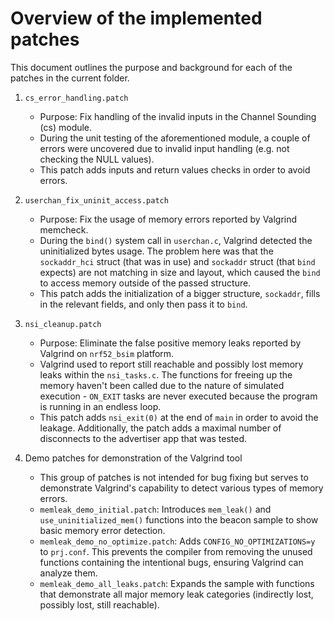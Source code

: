 # Overview of the implemented patches

This document outlines the purpose and background for each of the patches in the current folder.

1) `cs_error_handling.patch`
    * Purpose: Fix handling of the invalid inputs in the Channel Sounding (cs) module.
    * During the unit testing of the aforementioned module, a couple of errors were uncovered due to invalid input handling (e.g. not checking the NULL values).
    * This patch adds inputs and return values checks in order to avoid errors.

2) `userchan_fix_uninit_access.patch`
    * Purpose: Fix the usage of memory errors reported by Valgrind memcheck.
    * During the `bind()` system call in `userchan.c`, Valgrind detected the uninitialized bytes usage. The problem here was that the `sockaddr_hci` struct (that was in use) and `sockaddr` struct (that `bind` expects) are not matching in size and layout, which caused the `bind` to access memory outside of the passed structure.
    * This patch adds the initialization of a bigger structure, `sockaddr`, fills in the relevant fields, and only then pass it to `bind`.

3) `nsi_cleanup.patch`
    * Purpose: Eliminate the false positive memory leaks reported by Valgrind on `nrf52_bsim` platform.
    * Valgrind used to report still reachable and possibly lost memory leaks within the `nsi_tasks.c`. The functions for freeing up the memory haven't been called due to the nature of simulated execution - `ON_EXIT` tasks are never executed because the program is running in an endless loop.
    * This patch adds `nsi_exit(0)` at the end of `main` in order to avoid the leakage. Additionally, the patch adds a maximal number of disconnects to the advertiser app that was tested.

4) Demo patches for demonstration of the Valgrind tool
    * This group of patches is not intended for bug fixing but serves to demonstrate Valgrind's capability to detect various types of memory errors.
    * `memleak_demo_initial.patch`: Introduces `mem_leak()` and `use_uninitialized_mem()` functions into the beacon sample to show basic memory error detection.
    * `memleak_demo_no_optimize.patch`: Adds `CONFIG_NO_OPTIMIZATIONS=y` to `prj.conf`. This prevents the compiler from removing the unused functions containing the intentional bugs, ensuring Valgrind can analyze them.
    * `memleak_demo_all_leaks.patch`: Expands the sample with functions that demonstrate all major memory leak categories (indirectly lost, possibly lost, still reachable).